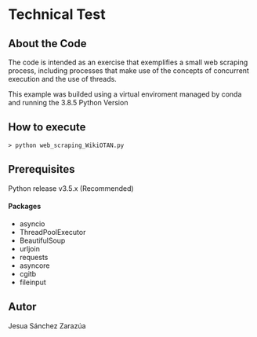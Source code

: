# Technical Test

## About the Code

The code is intended as an exercise that exemplifies a small web scraping process, including processes that make use of the concepts of concurrent execution and the use of threads.

This example was builded using a virtual enviroment managed by conda and running the 3.8.5 Python Version

## How to execute
```
> python web_scraping_WikiOTAN.py
```
## Prerequisites

Python release v3.5.x (Recommended)

#### Packages
* asyncio
* ThreadPoolExecutor
* BeautifulSoup
* urljoin
* requests
* asyncore
* cgitb
* fileinput

## Autor

Jesua Sánchez Zarazúa

